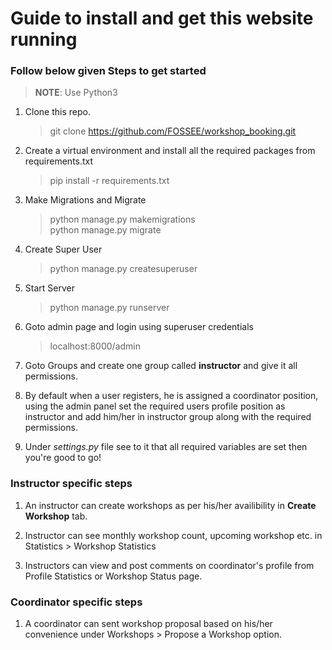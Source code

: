 # Guide to install and get this website running

### Follow below given Steps to get started
> __NOTE__: Use Python3 
1. Clone this repo.
    > git clone https://github.com/FOSSEE/workshop_booking.git

2. Create a virtual environment and install all the required packages from requirements.txt
    > pip install -r requirements.txt 

3. Make Migrations and Migrate
    > python manage.py makemigrations\
    > python manage.py migrate

4. Create Super User
    > python manage.py createsuperuser

5. Start Server
    > python manage.py runserver

6. Goto admin page and login using superuser credentials
    > localhost:8000/admin

7. Goto Groups and create one group called __instructor__ and give it all permissions.

8. By default when a user registers, he is assigned a coordinator position, using the admin panel set the required users profile position as instructor and add him/her in instructor group along with the required permissions.

9. Under *settings.py* file see to it that all required variables are set then you're good to go!

### Instructor specific steps

1. An instructor can create workshops as per his/her availibility in __Create Workshop__ tab.

2. Instructor can see monthly workshop count, upcoming workshop etc. in Statistics > Workshop Statistics

3. Instructors can view and post comments on coordinator's profile from Profile Statistics or Workshop Status page.


### Coordinator specific steps

1. A coordinator can sent workshop proposal based on his/her convenience under Workshops > Propose a Workshop option.

